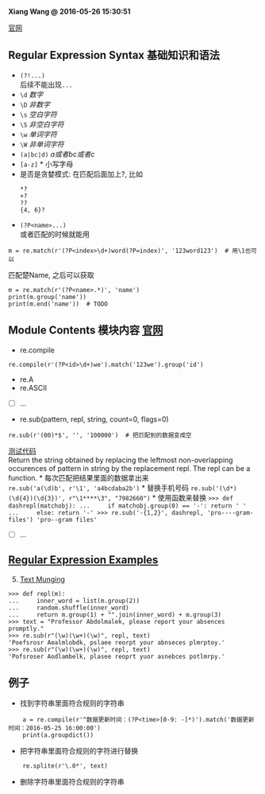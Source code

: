 **Xiang Wang @ 2016-05-26 15:30:51**

[官网](https://docs.python.org/3/library/re.html#module-re)

## Regular Expression Syntax 基础知识和语法
* `(?!...)`  
后续不能出现`...`
* `\d`  *数字*
* `\D`  *非数字*
* `\s`  *空白字符*
* `\S`  *非空白字符*
* `\w`  *单词字符*
* `\W`  *非单词字符*
* `(a|bc|d)`  *a或者bc或者c*
* `[a-z]` * 小写字母  
* 是否是贪婪模式: 在匹配后面加上?, 比如
    ```
    *?
    +?
    ??
    {4, 6}?
    ```
* `(?P<name>...)`  
或者匹配的时候就能用
```
m = re.match(r'(?P<index>\d+)word(?P=index)', '123word123')  # 用\1也可以
```
匹配楚Name, 之后可以获取
```
m = re.match(r'(?P<name>.*)', 'name')
print(m.group('name'))
print(m.end('name'))  # TODO
```

## Module Contents 模块内容 [官网](https://docs.python.org/3/library/re.html#module-contents)
* re.compile
```
re.compile(r'(?P<id>\d+)we').match('123we').group('id')
```
* re.A
* re.ASCII
* [ ] ...
* re.sub(pattern, repl, string, count=0, flags=0)  
```
re.sub(r'(00)*$', '', '100000')  # 把匹配到的数据变成空
```
[测试代码](library_reference/test_re.py)  
Return the string obtained by replacing the leftmost non-overlapping occurences of pattern in string by the replacement repl. The repl can be a function.
    * 每次匹配把结果里面的数据拿出来  
    `re.sub('a(\d)b', r'\1', 'a4bcdaba2b')`
    * 替换手机号码
    ```
    re.sub('(\d*)(\d{4})(\d{3})', r"\1****\3", "7982660")
    ```
    * 使用函数来替换
    ```
    >>> def dashrepl(matchobj):
    ...     if matchobj.group(0) == '-': return ' '
    ...     else: return '-'
    >>> re.sub('-{1,2}', dashrepl, 'pro----gram-files')
    'pro--gram files'
    ```
* [ ] ...

## [Regular Expression Examples](https://docs.python.org/3/library/re.html#regular-expression-examples)
5. [Text Munging](https://docs.python.org/3/library/re.html#text-munging)
```
>>> def repl(m):
...     inner_word = list(m.group(2))
...     random.shuffle(inner_word)
...     return m.group(1) + "".join(inner_word) + m.group(3)
>>> text = "Professor Abdolmalek, please report your absences promptly."
>>> re.sub(r"(\w)(\w+)(\w)", repl, text)
'Poefsrosr Aealmlobdk, pslaee reorpt your abnseces plmrptoy.'
>>> re.sub(r"(\w)(\w+)(\w)", repl, text)
'Pofsroser Aodlambelk, plasee reoprt yuor asnebces potlmrpy.'
```

## 例子
* 找到字符串里面符合规则的字符串
```
    a = re.compile(r'^数据更新时间：(?P<time>[0-9: -]*)').match('数据更新时间：2016-05-25 16:00:00')
    print(a.groupdict())
```

* 把字符串里面符合规则的字符进行替换
```
    re.splite(r'\.0*', text)
```


* 删除字符串里面符合规则的字符串
